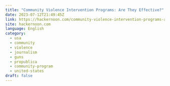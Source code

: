 ```yaml
---
title: "Community Violence Intervention Programs: Are They Effective?"
date: 2023-07-12T21:49:45Z
link: https://hackernoon.com/community-violence-intervention-programs-are-they-effective?source=rss&utm_medium=RSS&utm_source=news.12bit.vn
site: hackernoon.com
language: English
category:
  - usa
  - community
  - violence
  - journalism
  - guns
  - propublica
  - community-program
  - united-states
draft: false
---
```

